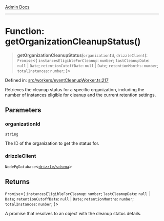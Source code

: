 [Admin Docs](/)

***

# Function: getOrganizationCleanupStatus()

> **getOrganizationCleanupStatus**(`organizationId`, `drizzleClient`): `Promise`\<\{ `instancesEligibleForCleanup`: `number`; `lastCleanupDate`: `null` \| `Date`; `retentionCutoffDate`: `null` \| `Date`; `retentionMonths`: `number`; `totalInstances`: `number`; \}\>

Defined in: [src/workers/eventCleanupWorker.ts:217](https://github.com/Sourya07/talawa-api/blob/aac5f782223414da32542752c1be099f0b872196/src/workers/eventCleanupWorker.ts#L217)

Retrieves the cleanup status for a specific organization, including the number of instances
eligible for cleanup and the current retention settings.

## Parameters

### organizationId

`string`

The ID of the organization to get the status for.

### drizzleClient

`NodePgDatabase`\<[`drizzle/schema`](../../../drizzle/schema/README.md)\>

## Returns

`Promise`\<\{ `instancesEligibleForCleanup`: `number`; `lastCleanupDate`: `null` \| `Date`; `retentionCutoffDate`: `null` \| `Date`; `retentionMonths`: `number`; `totalInstances`: `number`; \}\>

A promise that resolves to an object with the cleanup status details.
